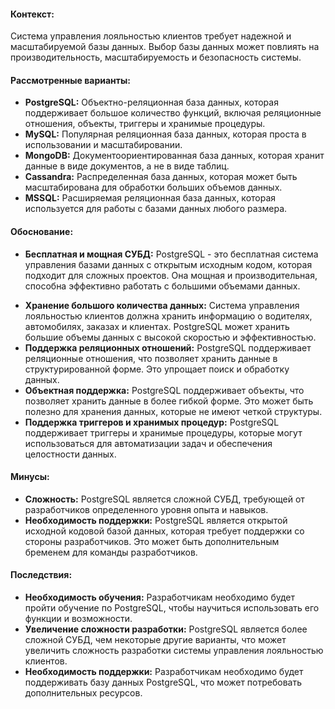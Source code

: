 #### Контекст:
Система управления лояльностью клиентов требует надежной и масштабируемой базы данных. Выбор базы данных может повлиять на производительность, масштабируемость и безопасность системы.
#### Рассмотренные варианты:
- **PostgreSQL:** Объектно-реляционная база данных, которая поддерживает большое количество функций, включая реляционные отношения, объекты, триггеры и хранимые процедуры.
- **MySQL:** Популярная реляционная база данных, которая проста в использовании и масштабировании.
- **MongoDB:** Документоориентированная база данных, которая хранит данные в виде документов, а не в виде таблиц.
- **Cassandra:** Распределенная база данных, которая может быть масштабирована для обработки больших объемов данных.
- **MSSQL:** Расширяемая реляционная база данных, которая используется для работы с базами данных любого размера.
#### Обоснование:
* **Бесплатная и мощная СУБД:** PostgreSQL - это бесплатная система управления базами данных с открытым исходным кодом, которая подходит для сложных проектов. Она мощная и производительная, способна эффективно работать с большими объемами данных.
- **Хранение большого количества данных:** Система управления лояльностью клиентов должна хранить информацию о водителях, автомобилях, заказах и клиентах. PostgreSQL может хранить большие объемы данных с высокой скоростью и эффективностью.
- **Поддержка реляционных отношений:** PostgreSQL поддерживает реляционные отношения, что позволяет хранить данные в структурированной форме. Это упрощает поиск и обработку данных.
- **Объектная поддержка:** PostgreSQL поддерживает объекты, что позволяет хранить данные в более гибкой форме. Это может быть полезно для хранения данных, которые не имеют четкой структуры.
- **Поддержка триггеров и хранимых процедур:** PostgreSQL поддерживает триггеры и хранимые процедуры, которые могут использоваться для автоматизации задач и обеспечения целостности данных.
#### Минусы:
- **Сложность:** PostgreSQL является сложной СУБД, требующей от разработчиков определенного уровня опыта и навыков.
- **Необходимость поддержки:** PostgreSQL является открытой исходной кодовой базой данных, которая требует поддержки со стороны разработчиков. Это может быть дополнительным бременем для команды разработчиков.
#### Последствия:
- **Необходимость обучения:** Разработчикам необходимо будет пройти обучение по PostgreSQL, чтобы научиться использовать его функции и возможности.
- **Увеличение сложности разработки:** PostgreSQL является более сложной СУБД, чем некоторые другие варианты, что может увеличить сложность разработки системы управления лояльностью клиентов.
- **Необходимость поддержки:** Разработчикам необходимо будет поддерживать базу данных PostgreSQL, что может потребовать дополнительных ресурсов.